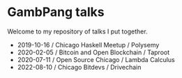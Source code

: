 GambPang talks
====

Welcome to my repository of talks I put together.

* 2019-10-16 / Chicago Haskell Meetup / Polysemy
* 2020-02-05 / Bitcoin and Open Blockchain / Taproot
* 2020-07-11 / Open Source Chicago / Lambda Calculus
* 2022-08-10 / Chicago Bitdevs / Drivechain
